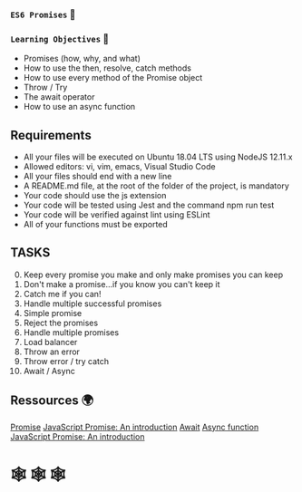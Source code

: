 ### `ES6 Promises` :dart:


### `Learning Objectives` :floppy_disk:

* Promises (how, why, and what)
* How to use the then, resolve, catch methods
* How to use every method of the Promise object
* Throw / Try
* The await operator
* How to use an async function



## Requirements

  

* All your files will be executed on Ubuntu 18.04 LTS using NodeJS 12.11.x
* Allowed editors: vi, vim, emacs, Visual Studio Code
* All your files should end with a new line
* A README.md file, at the root of the folder of the project, is mandatory
* Your code should use the js extension
* Your code will be tested using Jest and the command npm run test
* Your code will be verified against lint using ESLint
* All of your functions must be exported



## TASKS

0. Keep every promise you make and only make promises you can keep   
1. Don't make a promise...if you know you can't keep it 
2. Catch me if you can!  
3. Handle multiple successful promises 
4. Simple promise 
5. Reject the promises 
6. Handle multiple promises  
7. Load balancer 
8. Throw an error 
9. Throw error / try catch 
10. Await / Async 

## Ressources  :earth_africa:
[Promise](https://developer.mozilla.org/en-US/docs/Web/JavaScript/Reference/Global_Objects/Promise)
[JavaScript Promise: An introduction](https://web.dev/articles/promises?hl=fr)
[Await](https://developer.mozilla.org/en-US/docs/Web/JavaScript/Reference/Operators/await)
[Async function](https://developer.mozilla.org/en-US/docs/Web/JavaScript/Reference/Statements/async_function)
[JavaScript Promise: An introduction](https://web.dev/articles/promises?hl=fr)


#    :spider_web: :spider_web: :spider_web:

